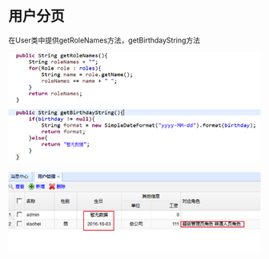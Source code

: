 # 用户分页

在User类中提供getRoleNames方法，getBirthdayString方法

![](../../../.gitbook/assets/image%20%2864%29.png)

![](../../../.gitbook/assets/image%20%2825%29.png)

